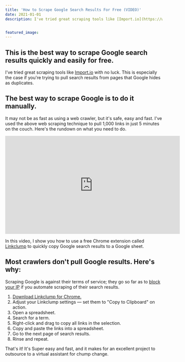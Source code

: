 ```yaml
---
title: 'How to Scrape Google Search Results For Free (VIDEO)'
date: 2021-01-01
description: I've tried great scraping tools like [Import.io](https://www.import.io/) with no luck. This is especially the case if you're trying to pull search results from pages that Google hides as duplicates.


featured_image:
---
```

## This is the best way to scrape Google search results quickly and easily for free.

I've tried great scraping tools like [Import.io](https://www.import.io/) with no luck. This is especially the case if you're trying to pull search results from pages that Google hides as duplicates.

## The best way to scrape Google is to do it manually.

It may not be as fast as using a web crawler, but it's safe, easy and fast. I've used the above web scraping technique to pull 1,000 links in just 5 minutes on the couch. Here's the rundown on what you need to do.

<iframe class="embed-responsive-item" src="https://www.youtube.com/embed/BcQRIr3noOI?rel=0&amp;showinfo=0" width="560" height="315" frameborder="0" allowfullscreen="allowfullscreen" data-mce-fragment="1"></iframe>

In this video, I show you how to use a free Chrome extension called [Linkclump](https://chrome.google.com/webstore/detail/linkclump/lfpjkncokllnfokkgpkobnkbkmelfefj?hl=en) to quickly copy Google search results to a Google sheet.

## Most crawlers don't pull Google results. Here's why:

Scraping Google is against their terms of service; they go so far as to [block your IP](http://google-scraper.squabbel.com/) if you automate scraping of their search results.

1.  [Download Linkclump for Chrome.](https://chrome.google.com/webstore/detail/linkclump/lfpjkncokllnfokkgpkobnkbkmelfefj?hl=en)
2.  Adjust your Linkclump settings — set them to "Copy to Clipboard" on action.
3.  Open a spreadsheet.
4.  Search for a term.
5.  Right-click and drag to copy all links in the selection.
6.  Copy and paste the links into a spreadsheet.
7.  Go to the next page of search results.
8.  Rinse and repeat.

That's it! It's Super easy and fast, and it makes for an excellent project to outsource to a virtual assistant for chump change.